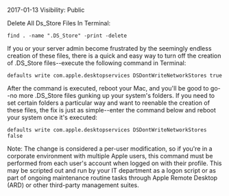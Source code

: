 2017-01-13
Visibility: Public



Delete All Ds_Store Files In Terminal:

```
find . -name ".DS_Store" -print -delete
```
If you or your server admin become frustrated by the seemingly endless creation of these files, there is a quick and easy way to turn off the creation of .DS_Store files--execute the following command in Terminal:
```
defaults write com.apple.desktopservices DSDontWriteNetworkStores true
```
After the command is executed, reboot your Mac, and you'll be good to go--no more .DS_Store files gunking up your system's folders. If you need to set certain folders a particular way and want to reenable the creation of these files, the fix is just as simple--enter the command below and reboot your system once it's executed:

```
defaults write com.apple.desktopservices DSDontWriteNetworkStores false
```
Note: The change is considered a per-user modification, so if you're in a corporate environment with multiple Apple users, this command must be performed from each user's account when logged on with their profile. This may be scripted out and run by your IT department as a logon script or as part of ongoing maintenance routine tasks through Apple Remote Desktop (ARD) or other third-party management suites.